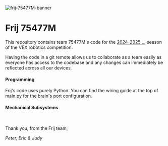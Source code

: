 ![frij-75477M-banner](https://github.com/moooeg/vrc-2024-2025/assets/132447977/49f0d6af-dc15-46bc-bd3e-763abb7cdd45)


# Frij 75477M
This repository contains team 75477M's code for the [2024-2025 ...](video) season of the VEX robotics competition.

Having the code in a git remote allows us to collaborate as a team easily as everyone has access to the codebase and any changes can immediately be reflected across all our devices. 

#### Programming
Frij's code uses purely Python. You can find the wiring guide at the top of main.py for the brain's port configuration.

#### Mechanical Subsystems



<br>

Thank you, from the Frij team,

*Peter, Eric & Judy*
